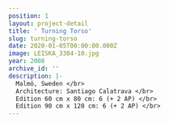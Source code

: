 ```yaml
---
position: 1
layout: project-detail
title: ' Turning Torso'
slug: turning-torso
date: 2020-01-05T00:00:00.000Z
image: LEISKA_3384-10.jpg
year: 2008
archive_id: ''
description: |-
  Malmö, Sweden </br>
  Architecture: Santiago Calatrava </br>
  Edition 60 cm x 80 cm: 6 (+ 2 AP) </br>
  Edition 90 cm x 120 cm: 6 (+ 2 AP) </br>
---
```

